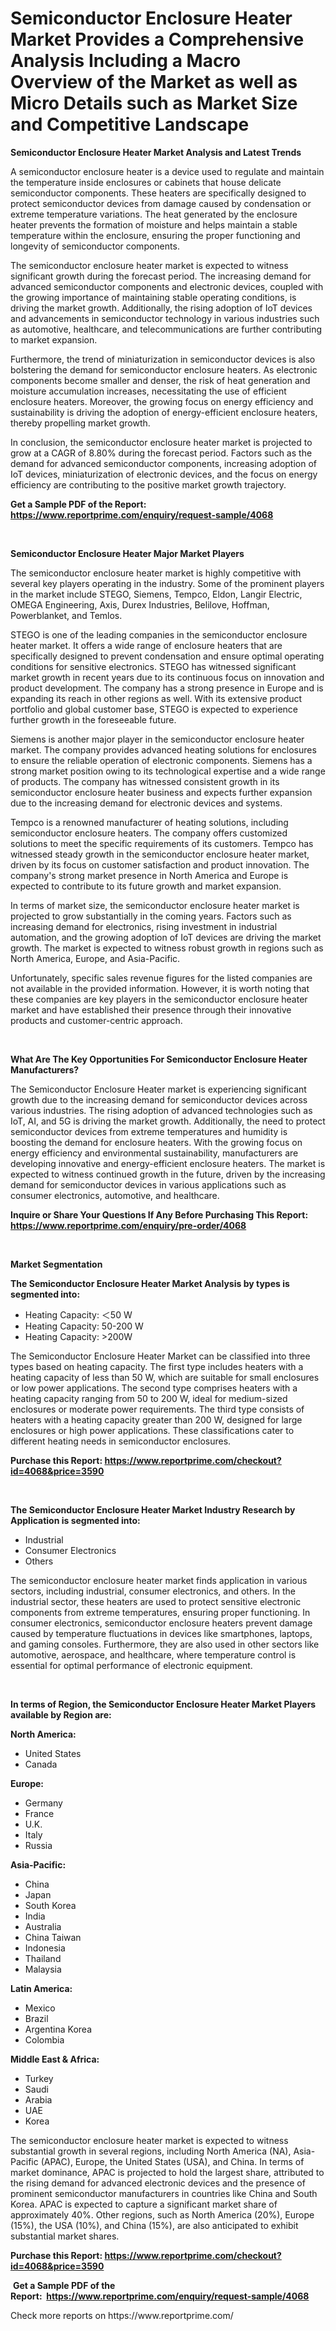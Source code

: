 <p><h1>Semiconductor Enclosure Heater Market Provides a Comprehensive Analysis Including a Macro Overview of the Market as well as Micro Details such as Market Size and Competitive Landscape</h1></p><p><strong>Semiconductor Enclosure Heater Market Analysis and Latest Trends</strong></p>
<p><p>A semiconductor enclosure heater is a device used to regulate and maintain the temperature inside enclosures or cabinets that house delicate semiconductor components. These heaters are specifically designed to protect semiconductor devices from damage caused by condensation or extreme temperature variations. The heat generated by the enclosure heater prevents the formation of moisture and helps maintain a stable temperature within the enclosure, ensuring the proper functioning and longevity of semiconductor components.</p><p>The semiconductor enclosure heater market is expected to witness significant growth during the forecast period. The increasing demand for advanced semiconductor components and electronic devices, coupled with the growing importance of maintaining stable operating conditions, is driving the market growth. Additionally, the rising adoption of IoT devices and advancements in semiconductor technology in various industries such as automotive, healthcare, and telecommunications are further contributing to market expansion.</p><p>Furthermore, the trend of miniaturization in semiconductor devices is also bolstering the demand for semiconductor enclosure heaters. As electronic components become smaller and denser, the risk of heat generation and moisture accumulation increases, necessitating the use of efficient enclosure heaters. Moreover, the growing focus on energy efficiency and sustainability is driving the adoption of energy-efficient enclosure heaters, thereby propelling market growth.</p><p>In conclusion, the semiconductor enclosure heater market is projected to grow at a CAGR of 8.80% during the forecast period. Factors such as the demand for advanced semiconductor components, increasing adoption of IoT devices, miniaturization of electronic devices, and the focus on energy efficiency are contributing to the positive market growth trajectory.</p></p>
<p><strong>Get a Sample PDF of the Report:&nbsp; <a href="https://www.reportprime.com/enquiry/request-sample/4068">https://www.reportprime.com/enquiry/request-sample/4068</a></strong></p>
<p>&nbsp;</p>
<p><strong>Semiconductor Enclosure Heater Major Market Players</strong></p>
<p><p>The semiconductor enclosure heater market is highly competitive with several key players operating in the industry. Some of the prominent players in the market include STEGO, Siemens, Tempco, Eldon, Langir Electric, OMEGA Engineering, Axis, Durex Industries, Belilove, Hoffman, Powerblanket, and Temlos.</p><p>STEGO is one of the leading companies in the semiconductor enclosure heater market. It offers a wide range of enclosure heaters that are specifically designed to prevent condensation and ensure optimal operating conditions for sensitive electronics. STEGO has witnessed significant market growth in recent years due to its continuous focus on innovation and product development. The company has a strong presence in Europe and is expanding its reach in other regions as well. With its extensive product portfolio and global customer base, STEGO is expected to experience further growth in the foreseeable future.</p><p>Siemens is another major player in the semiconductor enclosure heater market. The company provides advanced heating solutions for enclosures to ensure the reliable operation of electronic components. Siemens has a strong market position owing to its technological expertise and a wide range of products. The company has witnessed consistent growth in its semiconductor enclosure heater business and expects further expansion due to the increasing demand for electronic devices and systems.</p><p>Tempco is a renowned manufacturer of heating solutions, including semiconductor enclosure heaters. The company offers customized solutions to meet the specific requirements of its customers. Tempco has witnessed steady growth in the semiconductor enclosure heater market, driven by its focus on customer satisfaction and product innovation. The company's strong market presence in North America and Europe is expected to contribute to its future growth and market expansion.</p><p>In terms of market size, the semiconductor enclosure heater market is projected to grow substantially in the coming years. Factors such as increasing demand for electronics, rising investment in industrial automation, and the growing adoption of IoT devices are driving the market growth. The market is expected to witness robust growth in regions such as North America, Europe, and Asia-Pacific.</p><p>Unfortunately, specific sales revenue figures for the listed companies are not available in the provided information. However, it is worth noting that these companies are key players in the semiconductor enclosure heater market and have established their presence through their innovative products and customer-centric approach.</p></p>
<p>&nbsp;</p>
<p><strong>What Are The Key Opportunities For Semiconductor Enclosure Heater Manufacturers?</strong></p>
<p><p>The Semiconductor Enclosure Heater market is experiencing significant growth due to the increasing demand for semiconductor devices across various industries. The rising adoption of advanced technologies such as IoT, AI, and 5G is driving the market growth. Additionally, the need to protect semiconductor devices from extreme temperatures and humidity is boosting the demand for enclosure heaters. With the growing focus on energy efficiency and environmental sustainability, manufacturers are developing innovative and energy-efficient enclosure heaters. The market is expected to witness continued growth in the future, driven by the increasing demand for semiconductor devices in various applications such as consumer electronics, automotive, and healthcare.</p></p>
<p><strong>Inquire or Share Your Questions If Any Before Purchasing This Report: <a href="https://www.reportprime.com/enquiry/pre-order/4068">https://www.reportprime.com/enquiry/pre-order/4068</a></strong></p>
<p>&nbsp;</p>
<p><strong>Market Segmentation</strong></p>
<p><strong>The Semiconductor Enclosure Heater Market Analysis by types is segmented into:</strong></p>
<p><ul><li>Heating Capacity: ＜50 W</li><li>Heating Capacity: 50-200 W</li><li>Heating Capacity: >200W</li></ul></p>
<p><p>The Semiconductor Enclosure Heater Market can be classified into three types based on heating capacity. The first type includes heaters with a heating capacity of less than 50 W, which are suitable for small enclosures or low power applications. The second type comprises heaters with a heating capacity ranging from 50 to 200 W, ideal for medium-sized enclosures or moderate power requirements. The third type consists of heaters with a heating capacity greater than 200 W, designed for large enclosures or high power applications. These classifications cater to different heating needs in semiconductor enclosures.</p></p>
<p><strong>Purchase this Report:&nbsp;<a href="https://www.reportprime.com/checkout?id=4068&price=3590">https://www.reportprime.com/checkout?id=4068&price=3590</a></strong></p>
<p>&nbsp;</p>
<p><strong>The Semiconductor Enclosure Heater Market Industry Research by Application is segmented into:</strong></p>
<p><ul><li>Industrial</li><li>Consumer Electronics</li><li>Others</li></ul></p>
<p><p>The semiconductor enclosure heater market finds application in various sectors, including industrial, consumer electronics, and others. In the industrial sector, these heaters are used to protect sensitive electronic components from extreme temperatures, ensuring proper functioning. In consumer electronics, semiconductor enclosure heaters prevent damage caused by temperature fluctuations in devices like smartphones, laptops, and gaming consoles. Furthermore, they are also used in other sectors like automotive, aerospace, and healthcare, where temperature control is essential for optimal performance of electronic equipment.</p></p>
<p>&nbsp;</p>
<p><strong>In terms of Region, the Semiconductor Enclosure Heater Market Players available by Region are:</strong></p>
<p>
    <p> <strong> North America: </strong>
        <ul>
            <li>United States</li>
            <li>Canada</li>
        </ul>
        </p> 
    <p> <strong> Europe: </strong>
        <ul>
            <li>Germany</li>
            <li>France</li>
            <li>U.K.</li>
            <li>Italy</li>
            <li>Russia</li>
        </ul>
        </p> 
    <p> <strong> Asia-Pacific: </strong>
        <ul>
            <li>China</li>
            <li>Japan</li>
            <li>South Korea</li>
            <li>India</li>
            <li>Australia</li>
            <li>China Taiwan</li>
            <li>Indonesia</li>
            <li>Thailand</li>
            <li>Malaysia</li>
        </ul>
        </p> 
    <p> <strong> Latin America: </strong>
        <ul>
            <li>Mexico</li>
            <li>Brazil</li>
            <li>Argentina Korea</li>
            <li>Colombia</li>
        </ul>
        </p> 
    <p> <strong> Middle East & Africa: </strong>
        <ul>
            <li>Turkey</li>
            <li>Saudi</li>
            <li>Arabia</li>
            <li>UAE</li>
            <li>Korea</li>
        </ul>
    </p>
    </p>
<p><p>The semiconductor enclosure heater market is expected to witness substantial growth in several regions, including North America (NA), Asia-Pacific (APAC), Europe, the United States (USA), and China. In terms of market dominance, APAC is projected to hold the largest share, attributed to the rising demand for advanced electronic devices and the presence of prominent semiconductor manufacturers in countries like China and South Korea. APAC is expected to capture a significant market share of approximately 40%. Other regions, such as North America (20%), Europe (15%), the USA (10%), and China (15%), are also anticipated to exhibit substantial market shares.</p></p>
<p><strong>Purchase this Report: <a href="https://www.reportprime.com/checkout?id=4068&price=3590">https://www.reportprime.com/checkout?id=4068&price=3590</a></strong></p>
<p>&nbsp;<strong>Get a Sample PDF of the Report:&nbsp;&nbsp;<a href="https://www.reportprime.com/enquiry/request-sample/4068">https://www.reportprime.com/enquiry/request-sample/4068</a></strong></p>
<p><strong></strong></p>
<p>Check more reports on https://www.reportprime.com/</p>
